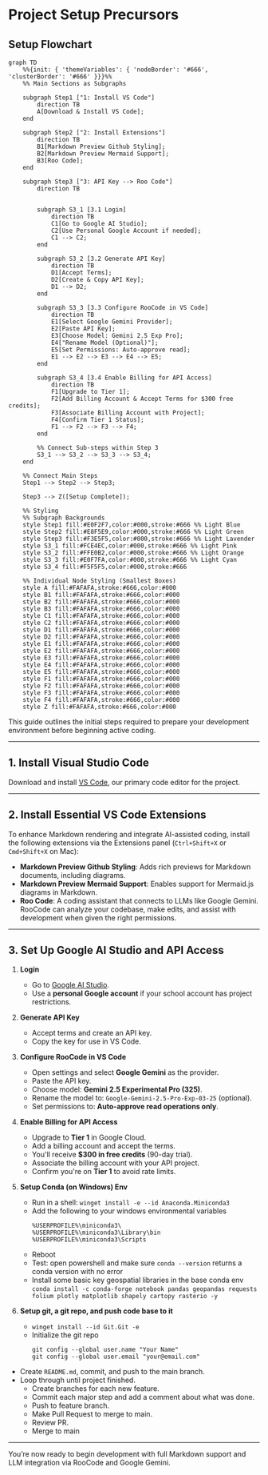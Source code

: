 # Project Setup Precursors

## Setup Flowchart

```mermaid
graph TD
    %%{init: { 'themeVariables': { 'nodeBorder': '#666', 'clusterBorder': '#666' }}}%%
    %% Main Sections as Subgraphs

    subgraph Step1 ["1: Install VS Code"]
        direction TB
        A[Download & Install VS Code];
    end

    subgraph Step2 ["2: Install Extensions"]
        direction TB
        B1[Markdown Preview Github Styling];
        B2[Markdown Preview Mermaid Support];
        B3[Roo Code];
    end

    subgraph Step3 ["3: API Key --> Roo Code"]
        direction TB


        subgraph S3_1 [3.1 Login]
            direction TB
            C1[Go to Google AI Studio];
            C2[Use Personal Google Account if needed];
            C1 --> C2;
        end

        subgraph S3_2 [3.2 Generate API Key]
            direction TB
            D1[Accept Terms];
            D2[Create & Copy API Key];
            D1 --> D2;
        end

        subgraph S3_3 [3.3 Configure RooCode in VS Code]
            direction TB
            E1[Select Google Gemini Provider];
            E2[Paste API Key];
            E3[Choose Model: Gemini 2.5 Exp Pro];
            E4["Rename Model (Optional)"];
            E5[Set Permissions: Auto-approve read];
            E1 --> E2 --> E3 --> E4 --> E5;
        end

        subgraph S3_4 [3.4 Enable Billing for API Access]
            direction TB
            F1[Upgrade to Tier 1];
            F2[Add Billing Account & Accept Terms for $300 free credits];
            F3[Associate Billing Account with Project];
            F4[Confirm Tier 1 Status];
            F1 --> F2 --> F3 --> F4;
        end

        %% Connect Sub-steps within Step 3
        S3_1 --> S3_2 --> S3_3 --> S3_4;
    end

    %% Connect Main Steps
    Step1 --> Step2 --> Step3;

    Step3 --> Z([Setup Complete]);

    %% Styling
    %% Subgraph Backgrounds
    style Step1 fill:#E0F2F7,color:#000,stroke:#666 %% Light Blue
    style Step2 fill:#E8F5E9,color:#000,stroke:#666 %% Light Green
    style Step3 fill:#F3E5F5,color:#000,stroke:#666 %% Light Lavender
    style S3_1 fill:#FCE4EC,color:#000,stroke:#666 %% Light Pink
    style S3_2 fill:#FFE0B2,color:#000,stroke:#666 %% Light Orange
    style S3_3 fill:#E0F7FA,color:#000,stroke:#666 %% Light Cyan
    style S3_4 fill:#F5F5F5,color:#000,stroke:#666

    %% Individual Node Styling (Smallest Boxes)
    style A fill:#FAFAFA,stroke:#666,color:#000
    style B1 fill:#FAFAFA,stroke:#666,color:#000
    style B2 fill:#FAFAFA,stroke:#666,color:#000
    style B3 fill:#FAFAFA,stroke:#666,color:#000
    style C1 fill:#FAFAFA,stroke:#666,color:#000
    style C2 fill:#FAFAFA,stroke:#666,color:#000
    style D1 fill:#FAFAFA,stroke:#666,color:#000
    style D2 fill:#FAFAFA,stroke:#666,color:#000
    style E1 fill:#FAFAFA,stroke:#666,color:#000
    style E2 fill:#FAFAFA,stroke:#666,color:#000
    style E3 fill:#FAFAFA,stroke:#666,color:#000
    style E4 fill:#FAFAFA,stroke:#666,color:#000
    style E5 fill:#FAFAFA,stroke:#666,color:#000
    style F1 fill:#FAFAFA,stroke:#666,color:#000
    style F2 fill:#FAFAFA,stroke:#666,color:#000
    style F3 fill:#FAFAFA,stroke:#666,color:#000
    style F4 fill:#FAFAFA,stroke:#666,color:#000
    style Z fill:#FAFAFA,stroke:#666,color:#000
```

This guide outlines the initial steps required to prepare your development environment before beginning active coding.

---

## 1. Install Visual Studio Code

Download and install [VS Code](https://code.visualstudio.com/), our primary code editor for the project.

---

## 2. Install Essential VS Code Extensions

To enhance Markdown rendering and integrate AI-assisted coding, install the following extensions via the Extensions panel (`Ctrl+Shift+X` or `Cmd+Shift+X` on Mac):

- **Markdown Preview Github Styling**: Adds rich previews for Markdown documents, including diagrams.
- **Markdown Preview Mermaid Support**: Enables support for Mermaid.js diagrams in Markdown.
- **Roo Code**: A coding assistant that connects to LLMs like Google Gemini. RooCode can analyze your codebase, make edits, and assist with development when given the right permissions.

---

## 3. Set Up Google AI Studio and API Access

1. **Login**
   - Go to [Google AI Studio](https://makersuite.google.com/).
   - Use a **personal Google account** if your school account has project restrictions.

2. **Generate API Key**
   - Accept terms and create an API key.
   - Copy the key for use in VS Code.

3. **Configure RooCode in VS Code**
   - Open settings and select **Google Gemini** as the provider.
   - Paste the API key.
   - Choose model: **Gemini 2.5 Experimental Pro (325)**.
   - Rename the model to: `Google-Gemini-2.5-Pro-Exp-03-25` (optional).
   - Set permissions to: **Auto-approve read operations only**.

4. **Enable Billing for API Access**
   - Upgrade to **Tier 1** in Google Cloud.
   - Add a billing account and accept the terms.
   - You'll receive **$300 in free credits** (90-day trial).
   - Associate the billing account with your API project.
   - Confirm you're on **Tier 1** to avoid rate limits.

5. **Setup Conda (on Windows) Env**
   - Run in a shell: `winget install -e --id Anaconda.Miniconda3`
   - Add the following to your windows environmental variables
        ```
        %USERPROFILE%\miniconda3\
        %USERPROFILE%\miniconda3\Library\bin
        %USERPROFILE%\miniconda3\Scripts
        ```
   - Reboot
   - Test: open powershell and make sure `conda --version` returns a conda version with no error
   - Install some basic key geospatial libraries in the base conda env `conda install -c conda-forge notebook pandas geopandas requests folium plotly matplotlib shapely cartopy rasterio -y`

6. **Setup git, a git repo, and push code base to it**
   - `winget install --id Git.Git -e`
   - Initialize the git repo
        ```
        git config --global user.name "Your Name"
        git config --global user.email "your@email.com"
        ```
  - Create `README.md`, commit, and push to the main branch.
  - Loop through until project finished.
    - Create branches for each new feature.
    - Commit each major step and add a comment about what was done.
    - Push to feature branch. 
    - Make Pull Request to merge to main.
    - Review PR.
    - Merge to main

---

You’re now ready to begin development with full Markdown support and LLM integration via RooCode and Google Gemini.